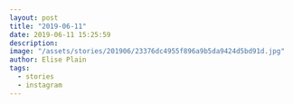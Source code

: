 ```yaml
---
layout: post
title: "2019-06-11"
date: 2019-06-11 15:25:59
description: 
image: "/assets/stories/201906/23376dc4955f896a9b5da9424d5bd91d.jpg"
author: Elise Plain
tags: 
  - stories
  - instagram
---
```



<p></p>
